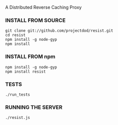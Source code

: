 A Distributed Reverse Caching Proxy

### INSTALL FROM SOURCE

    git clone git://github.com/projectdod/resist.git
    cd resist
    npm install -g node-gyp
    npm install

### INSTALL FROM npm

    npm install -g node-gyp
    npm install resist

### TESTS

    ./run_tests

### RUNNING THE SERVER

    ./resist.js
